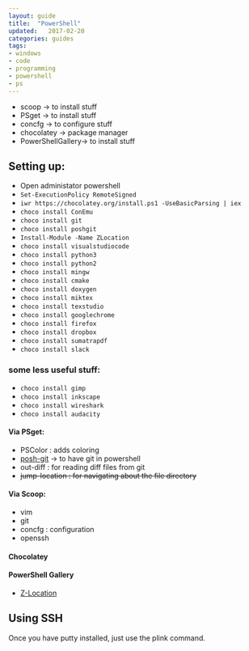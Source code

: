 ```yaml
---
layout: guide
title:  "PowerShell"
updated:   2017-02-20
categories: guides
tags:
- windows
- code
- programming
- powershell
- ps
---
```

* scoop -> to install stuff
* PSget -> to install stuff
* concfg -> to configure stuff
* chocolatey -> package manager
* PowerShellGallery-> to install stuff

## Setting up:
- Open administator powershell
- `Set-ExecutionPolicy RemoteSigned`
- `iwr https://chocolatey.org/install.ps1 -UseBasicParsing | iex`
- `choco install ConEmu`
- `choco install git`
- `choco install poshgit`
- `Install-Module -Name ZLocation`
- `choco install visualstudiocode`
- `choco install python3`
- `choco install python2`
- `choco install mingw`
- `choco install cmake`
- `choco install doxygen`
- `choco install miktex`
- `choco install texstudio`
- `choco install googlechrome`
- `choco install firefox`
- `choco install dropbox`   
- `choco install sumatrapdf`
- `choco install slack`

### some less useful stuff:
- `choco install gimp`
- `choco install inkscape` 
- `choco install wireshark`
- `choco install audacity`

#### Via PSget:
* PSColor : adds coloring
* [posh-git](https://github.com/dahlbyk/posh-git) -> to have git in powershell
* out-diff : for reading diff files from git
* <del>jump-location : for navigating about the file directory</del>

#### Via Scoop:
* vim
* git
* concfg : configuration
* openssh

#### Chocolatey

#### PowerShell Gallery
* [Z-Location](https://github.com/vors/ZLocation)

## Using SSH 
Once you have putty installed, just use the plink command. 

